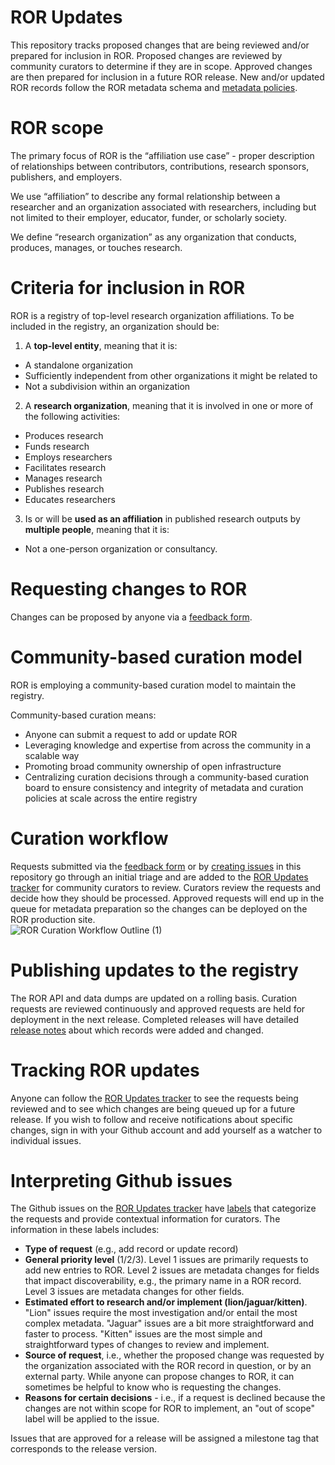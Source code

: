 # ROR Updates
This repository tracks proposed changes that are being reviewed and/or prepared for inclusion in ROR. Proposed changes are reviewed by community curators to determine if they are in scope. Approved changes are then prepared for inclusion in a future ROR release. New and/or updated ROR records follow the ROR metadata schema and [metadata policies](https://github.com/ror-community/ror-updates/wiki/ROR-Metadata-Policies).
# ROR scope
The primary focus of ROR is the “affiliation use case” - proper description of relationships between contributors, contributions, research sponsors, publishers, and employers. 

We use “affiliation” to describe any formal relationship between a researcher and an organization associated with researchers, including but not limited to their employer, educator, funder, or scholarly society. 

We define “research organization” as any organization that conducts, produces, manages, or touches research.
# Criteria for inclusion in ROR
ROR is a registry of top-level research organization affiliations. To be included in the registry, an organization should be:
1. A **top-level entity**, meaning that it is:
- A standalone organization
- Sufficiently independent from other organizations it might be related to
- Not a subdivision within an organization
2. A **research organization**, meaning that it is involved in one or more of the following activities:
- Produces research
- Funds research
- Employs researchers
- Facilitates research
- Manages research
- Publishes research
- Educates researchers
3. Is or will be **used as an affiliation** in published research outputs by **multiple people**, meaning that it is:
- Not a one-person organization or consultancy.
# Requesting changes to ROR
Changes can be proposed by anyone via a [feedback form](https://curation-request.ror.org). 

# Community-based curation model
ROR is employing a community-based curation model to maintain the registry. 

Community-based curation means:
- Anyone can submit a request to add or update ROR
- Leveraging knowledge and expertise from across the community in a scalable way
- Promoting broad community ownership of open infrastructure
- Centralizing curation decisions through a community-based curation board to ensure consistency and integrity of metadata and curation policies at scale across the entire registry

# Curation workflow
Requests submitted via the [feedback form](https://curation-request.ror.org) or by [creating issues](https://github.com/ror-community/ror-updates/issues/new/choose) in this repository go through an initial triage and are added to the [ROR Updates tracker](https://github.com/ror-community/ror-updates/projects/1) for community curators to review. Curators review the requests and decide how they should be processed. Approved requests will end up in the queue for metadata preparation so the changes can be deployed on the ROR production site.  
![ROR Curation Workflow Outline (1)](https://user-images.githubusercontent.com/45110557/119412383-a4c38b80-bca0-11eb-9caa-81c3f4654949.jpg)

# Publishing updates to the registry
The ROR API and data dumps are updated on a rolling basis. Curation requests are reviewed continuously and approved requests are held for deployment in the next release. Completed releases will have detailed [release notes](https://github.com/ror-community/ror-updates/releases) about which records were added and changed.  

# Tracking ROR updates
Anyone can follow the [ROR Updates tracker](https://github.com/ror-community/ror-updates/projects/1) to see the requests being reviewed and to see which changes are being queued up for a future release. If you wish to follow and receive notifications about specific changes, sign in with your Github account and add yourself as a watcher to individual issues. 

# Interpreting Github issues
The Github issues on the [ROR Updates tracker](https://github.com/ror-community/ror-updates/projects/1) have [labels](https://github.com/ror-community/ror-updates/labels) that categorize the requests and provide contextual information for curators. The information in these labels includes:
- **Type of request** (e.g., add record or update record)
- **General priority level** (1/2/3). Level 1 issues are primarily requests to add new entries to ROR. Level 2 issues are metadata changes for fields that impact discoverability, e.g., the primary name in a ROR record. Level 3 issues are metadata changes for other fields. 
- **Estimated effort to research and/or implement (lion/jaguar/kitten)**. "Lion" issues require the most investigation and/or entail the most complex metadata. "Jaguar" issues are a bit more straightforward and faster to process. "Kitten" issues are the most simple and straightforward types of changes to review and implement.
- **Source of request**, i.e., whether the proposed change was requested by the organization associated with the ROR record in question, or by an external party. While anyone can propose changes to ROR, it can sometimes be helpful to know who is requesting the changes.
- **Reasons for certain decisions** - i.e., if a request is declined because the changes are not within scope for ROR to implement, an "out of scope" label will be applied to the issue. 

Issues that are approved for a release will be assigned a milestone tag that corresponds to the release version. 


